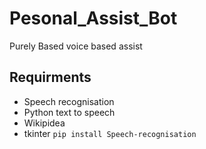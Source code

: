# Pesonal_Assist_Bot
Purely Based voice based assist 
## Requirments
* Speech recognisation
* Python text to speech
* Wikipidea
* tkinter
``` pip install Speech-recognisation ```
